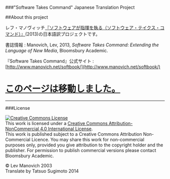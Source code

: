 ###"Software Takes Command" Japanese Translation Project

##About this project

レフ・マノヴィッチ[『ソフトウェアが指揮を執る（ソフトウェア・テイクス・コマンド）』](http://j.mp/1arlNqb)(2013)の日本語訳プロジェクトです。

書誌情報
: Manovich, Lev, 2013, *Software Takes Command: Extending the Language of New Media*, Bloomsbury Academic.

『Software Takes Command』公式サイト
: [http://www.manovich.net/softbook/](http://www.manovich.net/softbook/)

# [このページは移動しました。](http://sugi2000.github.io/software-takes-command/)

---

###License

<a rel="license" href="http://creativecommons.org/licenses/by-nc/4.0/deed.en_US"><img alt="Creative Commons License" style="border-width:0" src="http://i.creativecommons.org/l/by-nc/4.0/88x31.png" /></a><br />This work is licensed under a <a rel="license" href="http://creativecommons.org/licenses/by-nc/4.0/deed.en_US">Creative Commons Attribution-NonCommercial 4.0 International License</a>.  
This work is published subject to a Creative Commons AttributionNon-Commercial Licence.You may share this work for non-commercial purposes only, provided you give attribution to the copyright holder and the publisher. For permission to publish commercial versions please contact Bloomsbury Academic.

&copy; Lev Manovich 2003  
Translate by Tatsuo Sugimoto 2014  
